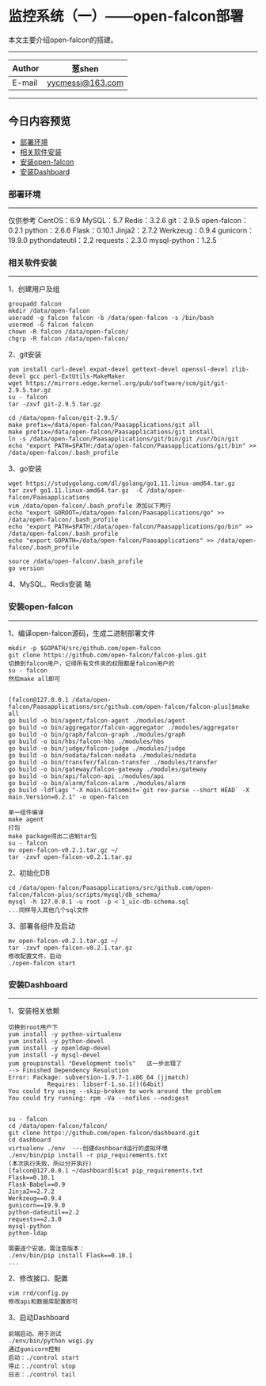 ﻿监控系统（一）——open-falcon部署
===========================
本文主要介绍open-falcon的搭建。

****
|Author|葱shen|
|---|---|
|E-mail|yycmessi@163.com

****
## 今日内容预览
* [部署环境](#部署环境)
* [相关软件安装](#相关软件安装)
* [安装open-falcon](#安装open-falcon)
* [安装Dashboard](#安装Dashboard)

### 部署环境
-----------
仅供参考
CentOS：6.9
MySQL：5.7
Redis：3.2.6
git：2.9.5
open-falcon：0.2.1
python：2.6.6
Flask：0.10.1
Jinja2：2.7.2
Werkzeug：0.9.4
gunicorn：19.9.0
pythondateutil：2.2
requests：2.3.0
mysql-python：1.2.5



### 相关软件安装
-----------
1、创建用户及组

    groupadd falcon
    mkdir /data/open-falcon
    useradd -g falcon falcon -b /data/open-falcon -s /bin/bash
    usermod -G falcon falcon
    chown -R falcon /data/open-falcon/
    chgrp -R falcon /data/open-falcon/

2、git安装

    yum install curl-devel expat-devel gettext-devel openssl-devel zlib-devel gcc perl-ExtUtils-MakeMaker
    wget https://mirrors.edge.kernel.org/pub/software/scm/git/git-2.9.5.tar.gz
    su - falcon
    tar -zxvf git-2.9.5.tar.gz
    
    cd /data/open-falcon/git-2.9.5/
    make prefix=/data/open-falcon/Paasapplications/git all
    make prefix=/data/open-falcon/Paasapplications/git install
    ln -s /data/open-falcon/Paasapplications/git/bin/git /usr/bin/git
    echo "export PATH=$PATH:/data/open-falcon/Paasapplications/git/bin" >> /data/open-falcon/.bash_profile

3、go安装

    wget https://studygolang.com/dl/golang/go1.11.linux-amd64.tar.gz
    tar zxvf go1.11.linux-amd64.tar.gz  -C /data/open-falcon/Paasapplications
    vim /data/open-falcon/.bash_profile 添加以下两行
    echo "export GOROOT=/data/open-falcon/Paasapplications/go" >> /data/open-falcon/.bash_profile
    echo "export PATH=$PATH:/data/open-falcon/Paasapplications/go/bin" >> /data/open-falcon/.bash_profile
    echo "export GOPATH=/data/open-falcon/Paasapplications" >> /data/open-falcon/.bash_profile
    
    source /data/open-falcon/.bash_profile
    go version

4、MySQL、Redis安装
略

### 安装open-falcon
-----------
1、编译open-falcon源码，生成二进制部署文件

    mkdir -p $GOPATH/src/github.com/open-falcon
    git clone https://github.com/open-falcon/falcon-plus.git
    切换到falcon用户，记得所有文件夹的权限都是falcon用户的
    su - falcon
    然后make all即可
    
    
    [falcon@127.0.0.1 /data/open-falcon/Paasapplications/src/github.com/open-falcon/falcon-plus]$make all
    go build -o bin/agent/falcon-agent ./modules/agent
    go build -o bin/aggregator/falcon-aggregator ./modules/aggregator
    go build -o bin/graph/falcon-graph ./modules/graph
    go build -o bin/hbs/falcon-hbs ./modules/hbs
    go build -o bin/judge/falcon-judge ./modules/judge
    go build -o bin/nodata/falcon-nodata ./modules/nodata
    go build -o bin/transfer/falcon-transfer ./modules/transfer
    go build -o bin/gateway/falcon-gateway ./modules/gateway
    go build -o bin/api/falcon-api ./modules/api
    go build -o bin/alarm/falcon-alarm ./modules/alarm
    go build -ldflags "-X main.GitCommit=`git rev-parse --short HEAD` -X main.Version=0.2.1" -o open-falcon
        
    单一组件编译
    make agent
    打包
    make package得出二进制tar包
    su - falcon
    mv open-falcon-v0.2.1.tar.gz ~/
    tar -zxvf open-falcon-v0.2.1.tar.gz
    
2、初始化DB

    cd /data/open-falcon/Paasapplications/src/github.com/open-falcon/falcon-plus/scripts/mysql/db_schema/
    mysql -h 127.0.0.1 -u root -p < 1_uic-db-schema.sql
    ...同样导入其他几个sql文件

3、部署各组件及启动

    mv open-falcon-v0.2.1.tar.gz ~/
    tar -zxvf open-falcon-v0.2.1.tar.gz
    修改配置文件，启动
    ./open-falcon start
    
### 安装Dashboard
-----------
1、安装相关依赖

    切换到root用户下
    yum install -y python-virtualenv
    yum install -y python-devel
    yum install -y openldap-devel
    yum install -y mysql-devel
    yum groupinstall "Development tools"   这一步出错了
    --> Finished Dependency Resolution
    Error: Package: subversion-1.9.7-1.x86_64 (jjmatch)
               Requires: libserf-1.so.1()(64bit)
    You could try using --skip-broken to work around the problem
    You could try running: rpm -Va --nofiles --nodigest
    
    
    su - falcon
    cd /data/open-falcon/falcon/
    git clone https://github.com/open-falcon/dashboard.git
    cd dashboard
    virtualenv ./env  ---创建dashboard运行的虚拟环境
    ./env/bin/pip install -r pip_requirements.txt
    (本次执行失败，所以分开执行)
    [falcon@127.0.0.1 ~/dashboard]$cat pip_requirements.txt
    Flask==0.10.1
    Flask-Babel==0.9
    Jinja2==2.7.2
    Werkzeug==0.9.4
    gunicorn==19.9.0
    python-dateutil==2.2
    requests==2.3.0
    mysql-python
    python-ldap
    
    需要逐个安装，需注意版本：
    ./env/bin/pip install Flask==0.10.1
    ...
    
2、修改接口、配置

    vim rrd/config.py
    修改api和数据库配置即可
    
3、启动Dashboard

    前端启动。用于测试
    ./env/bin/python wsgi.py
    通过gunicorn控制
    启动：./control start
    停止：./control stop
    日志：./control tail
